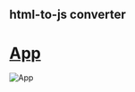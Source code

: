 ## html-to-js converter

# [App](https://html-to-js.netlify.app)

![App](https://user-images.githubusercontent.com/59699177/216825579-c5d342e2-2ce3-4d94-8e57-68c7c71b590a.png)
